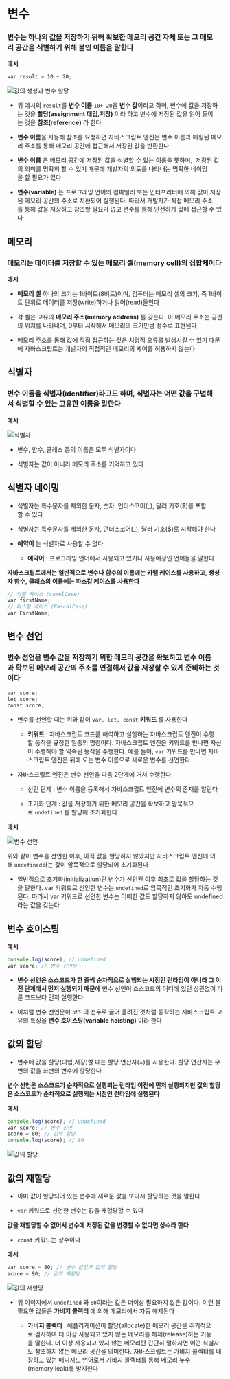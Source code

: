 # 변수

### 변수는 하나의 값을 저장하기 위해 확보한 메모리 공간 자체 또는 그 메모리 공간을 식별하기 위해 붙인 이름을 말한다

**예시**

```js
var result = 10 + 20;
```

![값의 생성과 변수 할당](https://user-images.githubusercontent.com/67866773/91003249-c0174280-e60b-11ea-9fc4-94f194772507.png)

- 위 예시의 `result`를 **변수 이름** `10+ 20`을 **변수 값**이라고 하며, 변수에 값을 저장하는 것을 **할당(assignment 대입,저장)** 이라 하고 변수에 저장된 값을 읽어 들이는 것을 **참조(reference)** 라 한다

- **변수 이름**을 사용해 참조를 요청하면 자바스크립트 엔진은 변수 이름과 매핑된 메모리 주소를 통해 메모리 공간에 접근해서 저장된 값을 반환한다

- **변수 이름** 은 메모리 공간에 저장된 값을 식별할 수 있는 이름을 뜻하며,
 저장된 값의 의미를 명확히 할 수 있기 때문에 개발자의 의도를 나타내는 명확한 네이밍을 할 필요가 있다

- **변수(variable)** 는 프로그래밍 언어의 컴파일러 또는 인터프리터에 의해 값이 저장된 메모리 공간의 주소로 치환되어 실행된다. 따라서 개발자가 직접 메모리 주소를 통해 값을 저장하고 참조할 필요가 없고 변수를 통해 안전하게 값에 접근할 수 있다

## 메모리

### 메모리는 데이터를 저장할 수 있는 메모리 셀(memory cell)의 집합체이다

**예시**

- **메모리 셀** 하나의 크기는 1바이트(8비트)이며, 컴퓨터는 메모리 셀의 크기, 즉 1바이트 단위로 데이터를 저장(write)하거나 읽어(read)들인다

- 각 셀은 고유의 **메모리 주소(memory address)** 를 갖는다. 이 메모리 주소는 공간의 위치를 나타내며, 0부터 시작해서 메모리의 크기만큼 정수로 표현된다

- 메모리 주소를 통해 값에 직접 접근하는 것은 치명적 오류를 발생시킬 수 있기 때문에 자바스크립트는 개발자의 직접적인 메모리의 제어를 허용하지 않는다

## 식별자

### 변수 이름을 식별자(identifier)라고도 하며, 식별자는 어떤 값을 구별해서 식별할 수 있는 고유한 이름을 말한다

**예시**

![식별자](https://user-images.githubusercontent.com/67866773/91005196-42eecc00-e611-11ea-93b5-6c7a057e39e9.png)

- 변수, 함수, 클래스 등의 이름은 모두 식별자이다

- 식별자는 값이 아니라 메모리 주소를 기억하고 있다

## 식별자 네이밍

- 식별자는 특수문자를 제외한 문자, 숫자, 언더스코어(\_), 달러 기호(\$)를 포함할 수 있다

- 식별자는 특수문자를 제외한 문자, 언더스코어(\_), 달러 기호(\$)로 시작해야 한다

- **예약어** 는 식별자로 사용할 수 없다

  - **예약어** : 프로그래밍 언어에서 사용되고 있거나 사용예정인 언어들을 말한다

**자바스크립트에서는 일반적으로 변수나 함수의 이름에는 카멜 케이스를 사용하고, 생성자 함수, 클래스의 이름에는 파스칼 케이스를 사용한다**
```js
// 카멜 케이스 (camelCase)
var firstName;
// 파스칼 케이스 (PascalCase)
var FirstName;
```
## 변수 선언

### 변수 선언은 변수 값을 저장하기 위한 메모리 공간을 확보하고 변수 이름과 확보된 메모리 공간의 주소를 연결해서 값을 저장할 수 있게 준비하는 것이다

```js
var score;
let score;
const score;
```

- 변수를 선언할 때는 위와 같이 `var, let, const` **키워드** 를 사용한다
  
  - **키워드** : 자바스크립트 코드를 해석하고 실행하는 자바스크립트 엔진이 수행할 동작을 규정한 일종의 명령어다. 자바스크립트 엔진은 키워드를 만나면 자신이 수행해야 할 약속된 동작을 수행한다. 예를 들어, `var` 키워드를 만나면 자바스크립트 엔진은 뒤에 오는 변수 이름으로 새로운 변수를 선언한다

- 자바스크립트 엔진은 변수 선언을 다음 2단계에 거쳐 수행한다

  - 선언 단계 : 변수 이름을 등록해서 자바스크립트 엔진에 변수의 존재를 알린다

  - 초기화 단계 : 값을 저장하기 위한 메모리 공간을 확보하고 암묵적으로 `undefined` 를 할당해 초기화한다

**예시**

![변수 선언](https://user-images.githubusercontent.com/67866773/91006095-6e72b600-e613-11ea-8036-265936f5717c.png)

위와 같이 변수를 선언한 이후, 아직 값을 할당하지 않았지만 자바스크립트 엔진에 의해 `undefined`라는 값이 암묵적으로 할당되어 초기화된다

- 일반적으로 초기화(initialization)란 변수가 선언된 이후 최초로 값을 할당하는 것을 말한다. var 키워드로 선언한 변수는 `undefined`로 암묵적인 초기화가 자동 수행된다. 따라서 var 키워드로 선언한 변수는 어떠한 값도 할당하지 않아도 undefined라는 값을 갖는다

## 변수 호이스팅

**예시**

```js
console.log(score); // undefined
var score; // 변수 선언문
```

- **변수 선언은 소스코드가 한 줄씩 순차적으로 실행되는 시점인 런타임이 아니라 그 이전 단계에서 먼저 실행되기 때문에** 변수 선언이 소스코드의 어디에 있던 상관없이 다른 코드보다 먼저 실행한다

- 이처럼 변수 선언문이 코드의 선두로 끌어 올려진 것처럼 동작하는 자바스크립트 고유의 특징을 **변수 호이스팅(variable hoisting)** 이라 한다

## 값의 할당

- 변수에 값을 할당(대입,저장)할 때는 할당 연산자(=)를 사용한다. 할당 연산자는 우변의 값을 좌변의 변수에 할당한다

**변수 선언은 소스코드가 순차적으로 실행되는 런타임 이전에 먼저 실행되지만 값의 할당은 소스코드가 순차적으로 실행되는 시점인 런타임에 실행된다**

**예시**

```js
console.log(score); // undefined
var score; // 변수 선언
score = 80; // 값의 할당
console.log(score); // 80
```

![값의 할당](https://user-images.githubusercontent.com/67866773/91007326-9c0d2e80-e616-11ea-910e-25764152f141.png)

## 값의 재할당

- 이미 값이 할당되어 있는 변수에 새로운 값을 또다시 할당하는 것을 말한다

- `var` 키워드로 선언한 변수는 값을 재할당할 수 있다

**값을 재할당할 수 없어서 변수에 저장된 값을 변경할 수 없다면 상수라 한다**

- `const` 키워드는 상수이다

**예시**

```js
var score = 80; // 변수 선언과 값의 할당
score = 90; // 값의 재할당
```

![값의 재할당](https://user-images.githubusercontent.com/67866773/91007946-2efa9880-e618-11ea-957f-158aa6605849.png)

- 위 이미지에서 `undefined` 와 `80`이라는 값은 더이상 필요하지 않은 값이다. 이런 불필요한 값들은 **가비지 콜렉터** 에 의해 메모리에서 자동 해제된다

  - **가비지 콜렉터** : 애플리케이션이 할당(allocate)한 메모리 공간을 주기적으로 검사하여 더 이상 사용되고 있지 않는 메모리를 해제(release)하는 기능을 말한다. 더 이상 사용되고 있지 않는 메모리란 간단히 말하자면 어떤 식별자도 참조하지 않는 메모리 공간을 의미한다. 자바스크립트는 가비지 콜렉터를 내장하고 있는 매니지드 언어로서 가바지 콜렉터를 통해 메모리 누수(memory leak)를 방지한다
